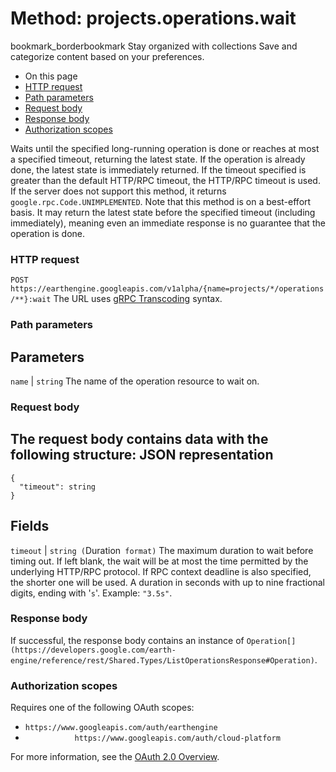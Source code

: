  
#  Method: projects.operations.wait
bookmark_borderbookmark Stay organized with collections  Save and categorize content based on your preferences. 
  * On this page
  * [HTTP request](https://developers.google.com/earth-engine/reference/rest/v1alpha/projects.operations/wait#http-request)
  * [Path parameters](https://developers.google.com/earth-engine/reference/rest/v1alpha/projects.operations/wait#path-parameters)
  * [Request body](https://developers.google.com/earth-engine/reference/rest/v1alpha/projects.operations/wait#request-body)
  * [Response body](https://developers.google.com/earth-engine/reference/rest/v1alpha/projects.operations/wait#response-body)
  * [Authorization scopes](https://developers.google.com/earth-engine/reference/rest/v1alpha/projects.operations/wait#authorization-scopes)


Waits until the specified long-running operation is done or reaches at most a specified timeout, returning the latest state. If the operation is already done, the latest state is immediately returned. If the timeout specified is greater than the default HTTP/RPC timeout, the HTTP/RPC timeout is used. If the server does not support this method, it returns `google.rpc.Code.UNIMPLEMENTED`. Note that this method is on a best-effort basis. It may return the latest state before the specified timeout (including immediately), meaning even an immediate response is no guarantee that the operation is done.
### HTTP request
`POST https://earthengine.googleapis.com/v1alpha/{name=projects/*/operations/**}:wait`
The URL uses [gRPC Transcoding](https://google.aip.dev/127) syntax.
### Path parameters
Parameters  
---  
`name` |  `string` The name of the operation resource to wait on.  
### Request body
The request body contains data with the following structure:
JSON representation  
---  
```
{
  "timeout": string
}
```
  
Fields  
---  
`timeout` |  `string (`Duration[](https://protobuf.dev/reference/protobuf/google.protobuf/#duration)` format)` The maximum duration to wait before timing out. If left blank, the wait will be at most the time permitted by the underlying HTTP/RPC protocol. If RPC context deadline is also specified, the shorter one will be used. A duration in seconds with up to nine fractional digits, ending with '`s`'. Example: `"3.5s"`.  
### Response body
If successful, the response body contains an instance of `Operation[](https://developers.google.com/earth-engine/reference/rest/Shared.Types/ListOperationsResponse#Operation)`.
### Authorization scopes
Requires one of the following OAuth scopes:
  * `https://www.googleapis.com/auth/earthengine`
  * `           https://www.googleapis.com/auth/cloud-platform`


For more information, see the [OAuth 2.0 Overview](https://developers.google.com/identity/protocols/OAuth2).
